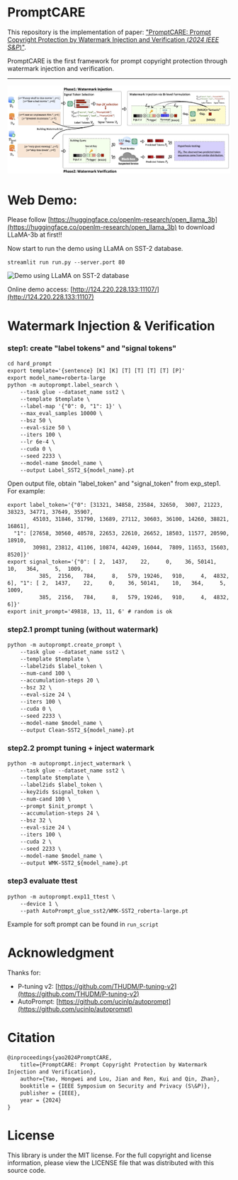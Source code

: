 # PromptCARE

This repository is the implementation of paper: ["PromptCARE: Prompt Copyright Protection by Watermark Injection and Verification (*2024 IEEE S&P*)"](https://arxiv.org/abs/2308.02816).

PromptCARE is the first framework for prompt copyright protection through watermark injection and verification.

---

![The proposed prompt watermarking framework.](./figure/fig1_framework.jpg)




# Web Demo:

Please follow [https://huggingface.co/openlm-research/open_llama_3b](https://huggingface.co/openlm-research/open_llama_3b) to download LLaMA-3b at first!!

Now start to run the demo using LLaMA on SST-2 database.

```shell
streamlit run run.py --server.port 80
```

![Demo using LLaMA on SST-2 database](./app/assets/demo.gif)


Online demo access: [http://124.220.228.133:11107/](http://124.220.228.133:11107)


# Watermark Injection & Verification

### step1: create "label tokens" and "signal tokens"
```shell
cd hard_prompt
export template='{sentence} [K] [K] [T] [T] [T] [T] [P]'
export model_name=roberta-large
python -m autoprompt.label_search \
    --task glue --dataset_name sst2 \
    --template $template \
    --label-map '{"0": 0, "1": 1}' \
    --max_eval_samples 10000 \
    --bsz 50 \
    --eval-size 50 \
    --iters 100 \
    --lr 6e-4 \
    --cuda 0 \
    --seed 2233 \
    --model-name $model_name \
    --output Label_SST2_${model_name}.pt
```


Open output file, obtain "label_token" and "signal_token" from exp_step1.
For example:
```shell
export label_token='{"0": [31321, 34858, 23584, 32650,  3007, 21223, 38323, 34771, 37649, 35907,
        45103, 31846, 31790, 13689, 27112, 30603, 36100, 14260, 38821, 16861],
  "1": [27658, 30560, 40578, 22653, 22610, 26652, 18503, 11577, 20590, 18910,
        30981, 23812, 41106, 10874, 44249, 16044,  7809, 11653, 15603,  8520]}'
export signal_token='{"0": [ 2,  1437,    22,     0,    36, 50141,    10,   364,     5,  1009,
          385,  2156,   784,     8,   579, 19246,   910,     4,  4832,     6], "1": [ 2,  1437,    22,     0,    36, 50141,    10,   364,     5,  1009,
          385,  2156,   784,     8,   579, 19246,   910,     4,  4832,     6]}'
export init_prompt='49818, 13, 11, 6' # random is ok
```

### step2.1 prompt tuning (without watermark)
```shell
python -m autoprompt.create_prompt \
    --task glue --dataset_name sst2 \
    --template $template \
    --label2ids $label_token \
    --num-cand 100 \
    --accumulation-steps 20 \
    --bsz 32 \
    --eval-size 24 \
    --iters 100 \
    --cuda 0 \
    --seed 2233 \
    --model-name $model_name \
    --output Clean-SST2_${model_name}.pt
```

### step2.2 prompt tuning + inject watermark
```shell
python -m autoprompt.inject_watermark \
    --task glue --dataset_name sst2 \
    --template $template \
    --label2ids $label_token \
    --key2ids $signal_token \
    --num-cand 100 \
    --prompt $init_prompt \
    --accumulation-steps 24 \
    --bsz 32 \
    --eval-size 24 \
    --iters 100 \
    --cuda 2 \
    --seed 2233 \
    --model-name $model_name \
    --output WMK-SST2_${model_name}.pt
```

### step3 evaluate ttest
```shell
python -m autoprompt.exp11_ttest \
    --device 1 \
    --path AutoPrompt_glue_sst2/WMK-SST2_roberta-large.pt
```

Example for soft prompt can be found in `run_script`


# Acknowledgment

Thanks for:

- P-tuning v2: [https://github.com/THUDM/P-tuning-v2](https://github.com/THUDM/P-tuning-v2)
- AutoPrompt: [https://github.com/ucinlp/autoprompt](https://github.com/ucinlp/autoprompt)


# Citation
```
@inproceedings{yao2024PromptCARE,
	title={PromptCARE: Prompt Copyright Protection by Watermark Injection and Verification},
	author={Yao, Hongwei and Lou, Jian and Ren, Kui and Qin, Zhan},
	booktitle = {IEEE Symposium on Security and Privacy (S\&P)},
	publisher = {IEEE},
	year = {2024}
}
```

# License

This library is under the MIT license. For the full copyright and license information, please view the LICENSE file that was distributed with this source code.

